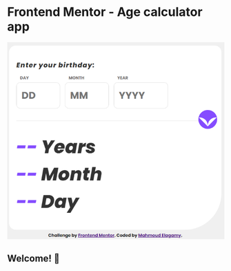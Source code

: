# Frontend Mentor - Age calculator app

![Design preview for the Age calculator app coding challenge](./design/final-design.png)

## Welcome! 👋
